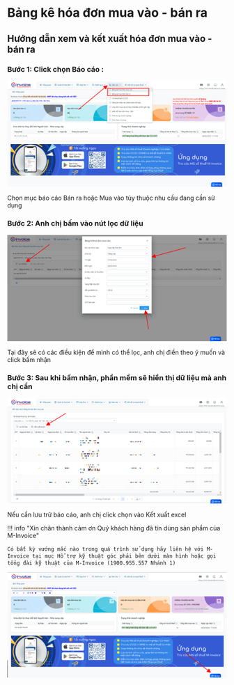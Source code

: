 # **Bảng kê hóa đơn mua vào - bán ra**

## **Hướng dẫn xem và kết xuất hóa đơn mua vào - bán ra**

### Bước 1: Click chọn Báo cáo :

![Hình 1](../../assets/images/mSMI/msmi_bangKe_1.png)

Chọn mục báo cáo Bán ra hoặc Mua vào tùy thuộc nhu cầu đang cần sử dụng

### Bước 2: Anh chị bấm vào nút lọc dữ liệu

![Hình 2](../../assets/images/mSMI/msmi_bangKe_2.png)

Tại đây sẽ có các điều kiện để mình có thể lọc, anh chị điền theo ý muốn và click bấm nhận

### Bước 3: Sau khi bấm nhận, phần mềm sẽ hiển thị dữ liệu mà anh chị cần

![Hình 3](../../assets/images/mSMI/msmi_bangKe_3.png)

Nếu cần lưu trữ báo cáo, anh chị click chọn vào Kết xuất excel

!!! info "Xin chân thành cảm ơn Quý khách hàng đã tin dùng sản phẩm của M-Invoice"

    Có bất kỳ vướng mắc nào trong quá trình sử dụng hãy liên hệ với M-Invoice tại mục Hỗ trợ kỹ thuật góc phải bên dưới màn hình hoặc gọi tổng đài kỹ thuật của M-Invoice (1900.955.557 Nhánh 1)

![Hình 5](../../assets/images/mSMI/msmi_footer.png)

